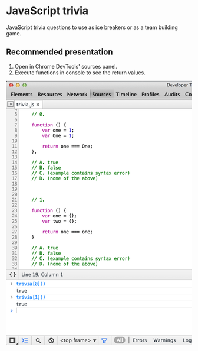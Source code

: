 JavaScript trivia
=================

JavaScript trivia questions to use as ice breakers or as a team building game.

Recommended presentation
------------------------

1. Open in Chrome DevTools' sources panel.
2. Execute functions in console to see the return values.

![Screenshot](demo.png)
